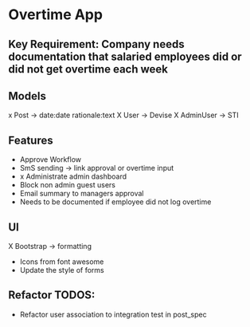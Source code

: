 # Overtime App

## Key Requirement: Company needs documentation that salaried employees did or did not get overtime each week

## Models
x Post -> date:date rationale:text
X User -> Devise
X AdminUser -> STI

## Features
- Approve Workflow
- SmS sending -> link approval or overtime input
- x Administrate admin dashboard
- Block non admin guest users
- Email summary to managers approval
- Needs to be documented if employee did not log overtime

## UI
X Bootstrap -> formatting
- Icons from font awesome
- Update the style of forms

## Refactor TODOS:
- Refactor user association to integration test in post_spec
